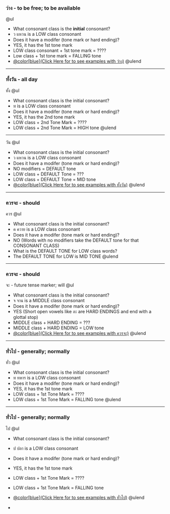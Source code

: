### **ว่าง** - to be free; to be available
@ul
- What consonant class is the 	__initial__ consonant?  
- ว แหวน is a LOW class consonant
- Does it have a modifer (tone mark or hard ending)? 
- YES, it has the 1st tone mark
- LOW class consonant + 1st tone mark = ????
- Low class + 1st tone mark = FALLING tone
- [@color[blue](Click Here for to see examples with ว่าง)](https://gitpitch.com/gwindarr/in-60-seconds#/6)
@ulend
---
### **ทั้งวัน** - all day
ทั้ง
@ul
- What consonant class is the initial consonant?  
- ท is a LOW class consonant
- Does it have a modifer (tone mark or hard ending)? 
- YES, it has the 2nd tone mark
- LOW class + 2nd Tone Mark = ????
- LOW class + 2nd Tone Mark = HIGH tone
@ulend
---
วัน 
@ul
- What consonant class is the initial consonant?  
- ว แหวน is a LOW class consonant
- Does it have a modifer (tone mark or hard ending)? 
- NO modifiers = DEFAULT tone 
- LOW class + DEFAULT Tone = ???
- LOW class + DEFAULT Tone = MID tone
- [@color[blue](Click Here for to see examples with ทั้งวัน)](https://gitpitch.com/gwindarr/in-60-seconds#/9)
@ulend
---
### **ควรจะ** - should
ควร
@ul
- What consonant class is the initial consonant?  
- ค ควาย is a LOW class consonant
- Does it have a modifer (tone mark or hard ending)? 
- NO (Words with no modifiers take the DEFAULT tone for that CONSONANT CLASS)
- What is the DEFAULT TONE for LOW class words? 
- The DEFAULT TONE for LOW is MID TONE
@ulend
---
### **ควรจะ** - should
จะ - future tense marker; will
@ul
- What consonant class is the initial consonant?  
- จ จาน is a MIDDLE class consonant
- Does it have a modifer (tone mark or hard ending)? 
- YES (Short open vowels like อะ are HARD ENDINGS and end with a glottal stop)
- MIDDLE class + HARD ENDING = ???
- MIDDLE class + HARD ENDING = LOW tone
- [@color[blue](Click Here for to see examples with ควรจะ)](https://gitpitch.com/gwindarr/in-60-seconds#/12)
@ulend
---
### **ทั่วไป** - generally; normally
ทั่ว
@ul
- What consonant class is the initial consonant?  
- ท ทหาร is a LOW class consonant
- Does it have a modifer (tone mark or hard ending)? 
- YES, it has the 1st tone mark
- LOW class + 1st Tone Mark = ????
- LOW class + 1st Tone Mark = FALLING tone
@ulend
---
### **ทั่วไป** - generally; normally
ไป
@ul
- What consonant class is the initial consonant?  
- ป ปลา is a LOW class consonant
- Does it have a modifer (tone mark or hard ending)? 
- YES, it has the 1st tone mark
- LOW class + 1st Tone Mark = ????
- LOW class + 1st Tone Mark = FALLING tone
- [@color[blue](Click Here for to see examples with ทั่วไป)](https://gitpitch.com/gwindarr/in-60-seconds#/12)
@ulend

-
